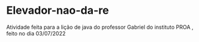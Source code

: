 # Elevador-nao-da-re
Atividade feita para a lição de java do professor Gabriel do instituto PROA , feito no dia 03/07/2022
